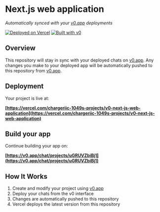 # Next.js web application

*Automatically synced with your [v0.app](https://v0.app) deployments*

[![Deployed on Vercel](https://img.shields.io/badge/Deployed%20on-Vercel-black?style=for-the-badge&logo=vercel)](https://vercel.com/chargeriic-1049s-projects/v0-next-js-web-application)
[![Built with v0](https://img.shields.io/badge/Built%20with-v0.app-black?style=for-the-badge)](https://v0.app/chat/projects/uGRUVZbiBj1)

## Overview

This repository will stay in sync with your deployed chats on [v0.app](https://v0.app).
Any changes you make to your deployed app will be automatically pushed to this repository from [v0.app](https://v0.app).

## Deployment

Your project is live at:

**[https://vercel.com/chargeriic-1049s-projects/v0-next-js-web-application](https://vercel.com/chargeriic-1049s-projects/v0-next-js-web-application)**

## Build your app

Continue building your app on:

**[https://v0.app/chat/projects/uGRUVZbiBj1](https://v0.app/chat/projects/uGRUVZbiBj1)**

## How It Works

1. Create and modify your project using [v0.app](https://v0.app)
2. Deploy your chats from the v0 interface
3. Changes are automatically pushed to this repository
4. Vercel deploys the latest version from this repository
